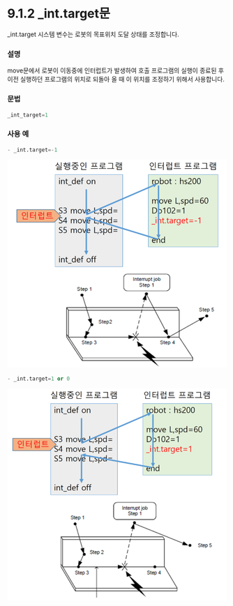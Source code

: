 ﻿# 9.1.2 _int.target문

_int.target 시스템 변수는 로봇의 목표위치 도달 상태를 조정합니다.

### 설명

move문에서 로봇이 이동중에 인터럽트가 발생하여 호출 프로그램의 실행이 종료된 후 이전 실행하던 프로그램의 위치로 되돌아 올 때 이 위치를 조정하기 위해서 사용합니다.   


### 문법

```python
_int_target=1
```

### 사용 예

```python
- _int.target=-1
```

![](../../_assets/int_target_1.png)


```python
- _int.target=1 or 0
```
![](../../_assets/int_target_2.png)


